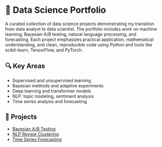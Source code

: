 # 🧠 Data Science Portfolio

A curated collection of data science projects demonstrating my transition from data analyst to data scientist. The portfolio includes work on machine learning, Bayesian A/B testing, natural language processing, and forecasting. Each project emphasizes practical application, mathematical understanding, and clean, reproducible code using Python and tools like scikit-learn, TensorFlow, and PyTorch.

## 🔍 Key Areas
- Supervised and unsupervised learning
- Bayesian methods and adaptive experiments
- Deep learning and transformer models
- NLP: topic modeling, sentiment analysis
- Time series analysis and forecasting

## 📁 Projects
- [Bayesian A/B Testing](./bayesian-ab-testing)
- [NLP Review Clustering](./nlp-product-reviews)
- [Time Series Forecasting](./gas-forecasting)
